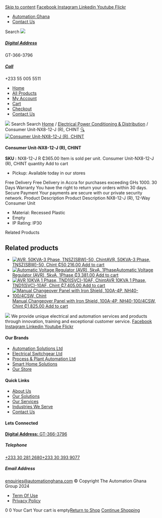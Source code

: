 [Skip to content](https://store.automationghana.com/product/consumer-unit-nx8-12-j-r-chint/#content)
[ Facebook ](https://www.facebook.com/automationgh/) [ Instagram ](https://www.instagram.com/automationgh/) [ Linkedin ](https://www.linkedin.com/company/the-automation-ghana-limited/) [ Youtube ](https://www.youtube.com/channel/UCurrRDUSm5oIW39VXjn1u0w) [ Flickr ](https://www.flickr.com/photos/181794037@N07/)
  * [ Automation Ghana ](https://automationghana.com)
  * [ Contact Us ](https://store.automationghana.com/contact/)


Search
[ ![](https://store.automationghana.com/wp-content/uploads/2024/04/Website-TAGG-Logo-BLUE.png) ](https://store.automationghana.com/)
[ ](https://maps.app.goo.gl/m4xeaagWCNbLk4jM6)
#####  [ Digital Address ](https://maps.app.goo.gl/m4xeaagWCNbLk4jM6)
GT-366-3796 
[ ](tel:+233550055511)
#####  [ Call ](tel:+233550055511)
+233 55 005 5511 
  * [Home](https://store.automationghana.com/)
  * [All Products](https://store.automationghana.com/shop/)
  * [My Account](https://store.automationghana.com/my-account/)
  * [Cart](https://store.automationghana.com/cart/)
  * [Checkout](https://store.automationghana.com/checkout/)
  * [Contact Us](https://store.automationghana.com/contact/)


[![](https://store.automationghana.com/wp-content/uploads/2024/04/AutomationGhana_logo_white.png)](https://store.automationghana.com)
Search
Search
[Home](https://store.automationghana.com) / [Electrical Power Conditioning & Distribution](https://store.automationghana.com/product-category/electrical-power-distribution/) / Consumer Unit-NX8-12-J (R), CHINT
[🔍](https://store.automationghana.com/product/consumer-unit-nx8-12-j-r-chint/)
[![Consumer Unit-NX8-12-J \(R\), CHINT](https://store.automationghana.com/wp-content/uploads/2020/04/CONSUMER-UNITS-2.jpg)](https://store.automationghana.com/wp-content/uploads/2020/04/CONSUMER-UNITS-2.jpg)
####  Consumer Unit-NX8-12-J (R), CHINT 
**SKU :** NX8-12-J R 
₵365.00
Item is sold per unit.
Consumer Unit-NX8-12-J (R), CHINT quantity
Add to cart
  * Pickup: Available today in our stores


Free Delivery 
Free Delivery in Accra for purchases exceeding GHs 1000. 
30 Days Warranty 
You have the right to return your orders within 30 days. 
Secure Payment 
Your payments are secure with our private security network. 
Product Description
Product Description
NX8-12-J (R), 12-Way Consumer Unit 
  * Material: Recessed Plastic
  * Empty
  * IP Rating: IP30


Related Products 
## Related products
  * [![AVR, 50KVA-3 Phase, TNSZ\(SBW\)-50, Chint](https://store.automationghana.com/wp-content/uploads/2020/04/TNSZSBW-30-300x300.jpg)AVR, 50KVA-3 Phase, TNSZ(SBW)-50, Chint ₵50,216.00 ](https://store.automationghana.com/product/avr-tnszsbw-50-chint/)
[Add to cart](https://store.automationghana.com/product/consumer-unit-nx8-12-j-r-chint/?add-to-cart=1640)
  * [![Automatic Voltage Regulator \(AVR\), 5kvA, 1Phase](https://store.automationghana.com/wp-content/uploads/2020/04/TND1SVC-5-300x300.jpg)Automatic Voltage Regulator (AVR), 5kvA, 1Phase ₵3,381.00 ](https://store.automationghana.com/product/avr-tnd1svc-5-chint/)
[Add to cart](https://store.automationghana.com/product/consumer-unit-nx8-12-j-r-chint/?add-to-cart=1637)
  * [![AVR 10KVA 1 Phase, TND1\(SVC\)-10AF, Chint](https://store.automationghana.com/wp-content/uploads/2020/04/TND1SVC-10AF.jpg)AVR 10KVA 1 Phase, TND1(SVC)-10AF, Chint ₵7,405.00 ](https://store.automationghana.com/product/avr-tnd1svc-10af-chint/)
[Add to cart](https://store.automationghana.com/product/consumer-unit-nx8-12-j-r-chint/?add-to-cart=1635)
  * [![Manual Changeover Panel with Iron Shield, 100A-4P, NH40-100/4CSW, Chint](https://store.automationghana.com/wp-content/uploads/2019/12/AUTOMATIC-TRANSFER-SWITCH-1-300x300.jpg)Manual Changeover Panel with Iron Shield, 100A-4P, NH40-100/4CSW, Chint ₵1,825.00 ](https://store.automationghana.com/product/manual-changeover-nh40-100-4csw-with-iron-shield-chint/)
[Add to cart](https://store.automationghana.com/product/consumer-unit-nx8-12-j-r-chint/?add-to-cart=1521)


![](https://store.automationghana.com/wp-content/uploads/2024/04/AutomationGhana_logo_white.png)
We provide unique electrical and automation services and products through innovation, training and exceptional customer service.
[ Facebook ](https://www.facebook.com/automationgh/) [ Instagram ](https://www.instagram.com/automationgh/) [ Linkedin ](https://www.linkedin.com/company/the-automation-ghana-limited/) [ Youtube ](https://www.youtube.com/channel/UCurrRDUSm5oIW39VXjn1u0w) [ Flickr ](https://www.flickr.com/photos/181794037@N07/)
#### Our Brands
  * [ Automation Solutions Ltd ](https://store.automationghana.com/product/consumer-unit-nx8-12-j-r-chint/)
  * [ Electrical Switchgear Ltd ](https://store.automationghana.com/product/consumer-unit-nx8-12-j-r-chint/)
  * [ Process & Plant Automation Ltd ](https://store.automationghana.com/product/consumer-unit-nx8-12-j-r-chint/)
  * [ Smart Home Solutions ](https://store.automationghana.com/product/consumer-unit-nx8-12-j-r-chint/)
  * [ Our Store ](https://store.automationghana.com/product/consumer-unit-nx8-12-j-r-chint/)


#### Quick Links
  * [ About Us ](https://store.automationghana.com/product/consumer-unit-nx8-12-j-r-chint/)
  * [ Our Solutions ](https://store.automationghana.com/product/consumer-unit-nx8-12-j-r-chint/)
  * [ Our Services ](https://store.automationghana.com/product/consumer-unit-nx8-12-j-r-chint/)
  * [ Industries We Serve ](https://store.automationghana.com/product/consumer-unit-nx8-12-j-r-chint/)
  * [ Contact Us ](https://store.automationghana.com/product/consumer-unit-nx8-12-j-r-chint/)


#### Lets Connected
[**Digital Address:** GT-366-3796](https://maps.app.goo.gl/m4xeaagWCNbLk4jM6)
#####  Telephone 
[ +233 30 281 2680](tel:+233302812680)[+233 30 393 9077](https://store.automationghana.com/product/consumer-unit-nx8-12-j-r-chint/+233303939077)
#####  Email Address 
enquiries@automationghana.com 
© Copyright The Automation Ghana Group 2024
  * [ Term Of Use ](https://store.automationghana.com/product/consumer-unit-nx8-12-j-r-chint/)
  * [ Privacy Policy ](https://store.automationghana.com/product/consumer-unit-nx8-12-j-r-chint/)


0
0
Your Cart
Your cart is empty[Return to Shop](https://store.automationghana.com/shop/)
[Continue Shopping](https://store.automationghana.com/product/consumer-unit-nx8-12-j-r-chint/)
